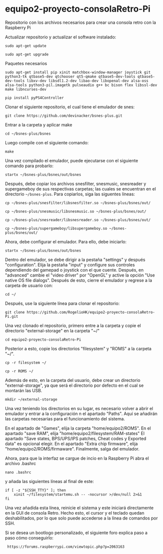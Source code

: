 # equipo2-proyecto-consolaRetro-Pi
 Repositorio con los archivos necesarios para crear una consola retro con la Raspberry Pi

Actualizar repositorio y actualizar el software instalado:

<pre><code>sudo apt-get update</code></pre>
<pre><code>sudo apt-get upgrade</code></pre>

Paquetes necesarios

<pre><code>sudo apt-get install pip xinit matchbox-window-manager joystick git python3-tk qtbase5-dev qtchooser qt5-qmake qtbase5-dev-tools qtbase5-dev-tools libxv-dev libsdl1.2-dev libao-dev libopenal-dev alsa-oss alsa-tools python3-pil.imagetk pulseaudio g++ bc bison flex libssl-dev make libncurses-dev</code></pre>
<pre><code>pip install pyPS4Controller</code></pre>

Clonar el siguiente repositorio, el cual tiene el emulador de snes:

<pre><code>git clone https://github.com/devinacker/bsnes-plus.git</code></pre>

Entrar a la carpeta y aplicar make

<pre><code>cd ~/bsnes-plus/bsnes</code></pre>

Luego compile con el siguiente comando:
<pre><code>make</code></pre>

Una vez compilado el emulador, puede ejecutarse con el siguiente comando para probarlo:
<pre><code>startx ~/bsnes-plus/bsnes/out/bsnes</code></pre>

Después, debe copiar los archivos snesfilter, snesmusic, snesreader y supergameboy de sus respectivas carpetas; las cuales se encuentran en el directorio <code>~/bsnes-plus</code>. Para copiarlos, siga las siguentes líneas:
<pre><code>cp ~/bsnes-plus/snesfilter/libsnesfilter.so ~/bsnes-plus/bsnes/out/</code></pre>
<pre><code>cp ~/bsnes-plus/snesmusic/libsnesmusic.so ~/bsnes-plus/bsnes/out/</code></pre>
<pre><code>cp ~/bsnes-plus/snesreader/libsnesreader.so ~/bsnes-plus/bsnes/out/</code></pre>
<pre><code>cp ~/bsnes-plus/supergameboy/libsupergameboy.so ~/bsnes-plus/bsnes/out/</code></pre>

Ahora, debe configurar el emulador. Para ello, debe iniciarlo:
<pre><code>startx ~/bsnes-plus/bsnes/out/bsnes</code></pre>

Dentro del emulador, se debe dirigir a la pestaña "settings" y después "configuration". Elija la pestaña "input" y configure sus controles dependiendo del gamepad o joystick con el que cuente. Después, en "advanced" cambie el "video driver" por "OpenGL" y active la opción "Use native OS file dialogs".
Después de esto, cierre el emulador y regrese a la carpeta de usuario con:
<pre><code>cd ~/</code></pre>

Después, use la siguiente línea para clonar el repositorio:
<pre><code>git clone https://github.com/RogelioHK/equipo2-proyecto-consolaRetro-Pi.git</code></pre>

Una vez clonado el repositorio, primero entre a la carpeta y copie el directorio "external-storage" en la carpeta "~/"
<pre><code>cd equipo2-proyecto-consolaRetro-Pi</code></pre>

Posterior a esto,  copie los directorios "filesystem" y "ROMS" a la carpeta "~/".
<pre><code>cp -r filesystem ~/</code></pre>
<pre><code>cp -r ROMS ~/</code></pre>

Además de esto, en la carpeta del usuario, debe crear un directorio "external-storage", ya que será el directorio por defecto en el cual se montarán las USB.
<pre><code>mkdir ~/external-storage</code></pre>

Una vez teniendo los directorios en su lugar, es necesario volver a abrir el emulador y entrar a la configuración n el apartado "Paths". Aquí se añadirán las carpetas necesarias para el funcionamiento del sistema.

En el apartado de "Games", elija la carpeta "home/equipo2/ROMS".
En el apartado "save RAM", elija "home/equipo2/filesystem/RAM-states"
El apartado "Save states, BPS/UPS/IPS patches, Cheat codes y Exported data" es opcional elegir.
En el apartado "Extra chip firmware", elija "home/equipo2/ROMS/firmaware".
Finalmente, salga del emulador.

Ahora, para que la interfaz se cargue de incio en la Raspberry Pi abra el archivo .bashrc
<pre><code>nano .bashrc</code></pre>

y añada las siguientes líneas al final de este:

<pre><code>if [ -z "${SSH_TTY}" ]; then
	xinit ~/filesystem/startemu.sh -- -nocursor >/dev/null 2>&1
fi</code></pre>

Una vez añadida esta línea, reinicie el sistema y este iniciará directamente en la GUI de consola Retro. Hecho esto, el cursor y el teclado quedan deshabilitados, por lo que solo puede accederse a la línea de comandos por SSH.

Si se desea un bootlogo personalizado, el siguiente foro explica paso a paso cómo conseguirlo:

<pre><code> https://forums.raspberrypi.com/viewtopic.php?p=2063163 </code></pre>
